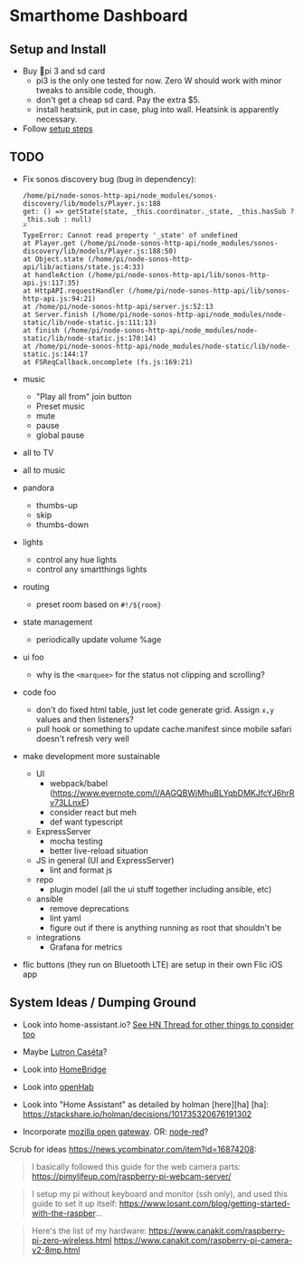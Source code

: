 Smarthome Dashboard
============================

## Setup and Install

- Buy 🍓pi 3 and sd card
    - pi3 is the only one tested for now. Zero W should work with minor tweaks to ansible code, though.
    - don't get a cheap sd card. Pay the extra $5.
	- install heatsink, put in case, plug into wall. Heatsink is apparently necessary.
- Follow [setup steps](./setup.md)

## TODO

- Fix sonos discovery bug (bug in dependency):

    ```
    /home/pi/node-sonos-http-api/node_modules/sonos-discovery/lib/models/Player.js:188
    get: () => getState(state, _this.coordinator._state, _this.hasSub ? _this.sub : null)
    ^
    TypeError: Cannot read property '_state' of undefined
    at Player.get (/home/pi/node-sonos-http-api/node_modules/sonos-discovery/lib/models/Player.js:188:50)
    at Object.state (/home/pi/node-sonos-http-api/lib/actions/state.js:4:33)
    at handleAction (/home/pi/node-sonos-http-api/lib/sonos-http-api.js:117:35)
    at HttpAPI.requestHandler (/home/pi/node-sonos-http-api/lib/sonos-http-api.js:94:21)
    at /home/pi/node-sonos-http-api/server.js:52:13
    at Server.finish (/home/pi/node-sonos-http-api/node_modules/node-static/lib/node-static.js:111:13)
    at finish (/home/pi/node-sonos-http-api/node_modules/node-static/lib/node-static.js:170:14)
    at /home/pi/node-sonos-http-api/node_modules/node-static/lib/node-static.js:144:17
    at FSReqCallback.oncomplete (fs.js:169:21)
    ```

- music
	- "Play all from" join button
	- Preset music
	- mute
	- pause
	- global pause

- all to TV
- all to music

- pandora
	- thumbs-up
	- skip
	- thumbs-down

- lights
	- control any hue lights
	- control any smartthings lights

- routing
	- preset room based on `#!/${room}`

- state management
	- periodically update volume %age

- ui foo
	- why is the `<marquee>` for the status not clipping and scrolling?

- code foo
	- don't do fixed html table, just let code generate grid. Assign `x,y` values and then listeners?
	- pull hook or something to update cache.manifest since mobile safari doesn't refresh very well

- make development more sustainable
    - UI
        - webpack/babel (https://www.evernote.com/l/AAGQBWjMhuBLYqbDMKJfcYJ6hrRv73LLnxE)
        - consider react but meh
        - def want typescript
    - ExpressServer
        - mocha testing
        - better live-reload situation
    - JS in general (UI and ExpressServer)
        - lint and format js
    - repo
        - plugin model (all the ui stuff together including ansible, etc)
    - ansible
        - remove deprecations
        - lint yaml
        - figure out if there is anything running as root that shouldn't be
    - integrations
        - Grafana for metrics

- flic buttons (they run on Bluetooth LTE) are setup in their own Flic iOS app

## System Ideas / Dumping Ground

- Look into home-assistant.io?
  [See HN Thread for other things to consider too](https://news.ycombinator.com/item?id=21665125)

- Maybe [Lutron Caséta][lc]?

- Look into [HomeBridge](https://github.com/nfarina/homebridge)

- Look into [openHab](http://www.openhab.org/)

- Look into "Home Assistant" as detailed by holman [here][ha]
  [ha]: https://stackshare.io/holman/decisions/101735320676191302

- Incorporate [mozilla open gateway][moz]. OR: [node-red][nr]?

 [moz]: https://techcrunch.com/2018/02/06/mozilla-announces-an-open-framework-for-the-internet-of-things/
 [nr]:  https://nodered.org/
 [lc]:  http://www.lutron.com/en-US/Products/Pages/SingleRoomControls/CasetaWireless/Overview.aspx


Scrub for ideas <https://news.ycombinator.com/item?id=16874208>:

> I basically followed this guide for the web camera parts: https://pimylifeup.com/raspberry-pi-webcam-server/

> I setup my pi without keyboard and monitor (ssh only), and used this guide to set it up itself: https://www.losant.com/blog/getting-started-with-the-raspber...

> Here's the list of my hardware: https://www.canakit.com/raspberry-pi-zero-wireless.html https://www.canakit.com/raspberry-pi-camera-v2-8mp.html
